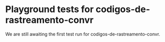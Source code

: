 # Playground tests for codigos-de-rastreamento-convr
We are still awaiting the first test run for codigos-de-rastreamento-convr.
